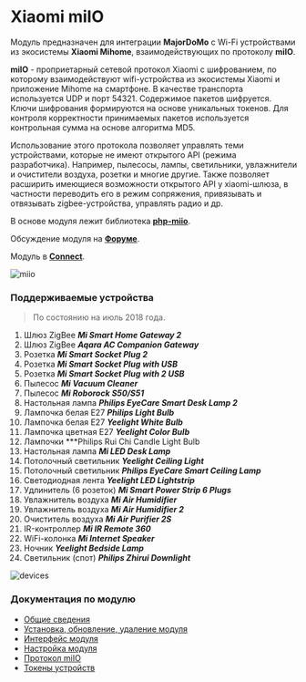 # Xiaomi miIO

Модуль предназначен для интеграции **MajorDoMo** с Wi-Fi устройствами из экосистемы **Xiaomi Mihome**, взаимодействующих по протоколу **miIO**.

**miIO** - проприетарный сетевой протокол Xiaomi с шифрованием, по которому взаимодействуют wifi-устройства из экосистемы Xiaomi и приложение Mihome на смартфоне. В качестве транспорта используется UDP и порт 54321. Содержимое пакетов шифруется. Ключи шифрования формируются на основе уникальных токенов. Для контроля корректности принимаемых пакетов используется контрольная сумма на основе алгоритма MD5.

Использование этого протокола позволяет управлять теми устройствами, которые не имеют открытого API (режима разработчика). Например, пылесосы, лампы, светильники, увлажнители и очистители воздуха, розетки и многие другие. Также позволяет расширить имеющиеся возможности открытого API у xiaomi-шлюза, в частности переводить его в режим сопряжения, привязывать и отвязывать zigbee-устройства, управлять радио и др.

В основе модуля лежит библиотека **[php-miio](https://github.com/skysilver-lab/php-miio)**.

Обсуждение модуля на **[Форуме](https://majordomo.smartliving.ru/forum/viewtopic.php?f=5&t=4863)**.

Модуль в **[Connect](https://connect.smartliving.ru/tasks/51.html)**.

![miio](https://kb.smartliving.ru/wp-content/uploads/2018/07/module_miio.gif)

### Поддерживаемые устройства
> По состоянию на июль 2018 года.

1. Шлюз ZigBee ***Mi Smart Home Gateway 2***
2. Шлюз ZigBee ***Aqara AC Companion Gateway***
3. Розетка ***Mi Smart Socket Plug 2***
4. Розетка ***Mi Smart Socket Plug with USB***
5. Розетка ***Mi Smart Socket Plug with 2 USB***
6. Пылесос ***Mi Vacuum Cleaner***
7. Пылесос ***Mi Roborock S50/S51***
8. Настольная лампа ***Philips EyeCare Smart Desk Lamp 2***
9. Лампочка белая Е27 ***Philips Light Bulb***
10. Лампочка белая Е27 ***Yeelight White Bulb***
11. Лампочка цветная Е27 ***Yeelight Color Bulb***
12. Лампочки ***Philips Rui Chi Candle Light Bulb
13. Настольная лампа ***Mi LED Desk Lamp***
14. Потолочный светильник ***Yeelight Ceiling Light***
15. Потолочный светильник ***Philips EyeCare Smart Ceiling Lamp***
16. Светодиодная лента ***Yeelight LED Lightstrip***
17. Удлинитель (6 розеток) ***Mi Smart Power Strip 6 Plugs***
18. Увлажнитель воздуха ***Mi Air Humidifier***
19. Увлажнитель воздуха ***Mi Air Humidifier 2***
20. Очиститель воздуха ***Mi Air Purifier 2S***
21. IR-контроллер ***Mi IR Remote 360***
22. WiFi-колонка ***Mi Internet Speaker***
23. Ночник ***Yeelight Bedside Lamp***
24. Светильник (спот) ***Philips Zhirui Downlight***

![devices](https://connect.smartliving.ru/cms/data_images/152_image.png)
### Документация по модулю
* [Общие сведения](https://kb.smartliving.ru/xiaomimiio_help/)
* [Установка, обновление, удаление модуля](https://kb.smartliving.ru/xiaomimiio-ustanovka-obnovlenie/)
* [Интерфейс модуля](https://kb.smartliving.ru/xiaomimiio-gui/)
* [Настройка модуля](https://kb.smartliving.ru/xiaomimiio-settings/)
* [Протокол miIO](https://kb.smartliving.ru/xiaomimiio-protocol/)
* [Токены устройств](https://kb.smartliving.ru/xiaomimiio-tokens/)

